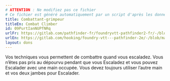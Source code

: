 ```yaml
---
# ATTENTION : Ne modifiez pas ce fichier
# Ce fichier est généré automatiquement par un script d'après les données du module Foundry VTT officiel et de sa traduction
title: Combattant-grimpeur
titleEn: Combat Climber
id: 09PurtIanNUPfNRq
urlFr: https://gitlab.com/pathfinder-fr/foundryvtt-pathfinder2-fr/-/blob/master/data/feats/09PurtIanNUPfNRq.htm
urlEn: https://gitlab.com/hooking/foundry-vtt---pathfinder-2e/-/blob/master/packs/data/feats.db/combat-climber.json
layout: dons
---
```

Vos techniques vous permettent de combattre quand vous escaladez. Vous n’êtes pas pris au dépourvu pendant que vous Escaladez et vous pouvez Escalader avec une main occupée. Vous devez toujours utiliser l’autre main et vos deux jambes pour Escalader.
